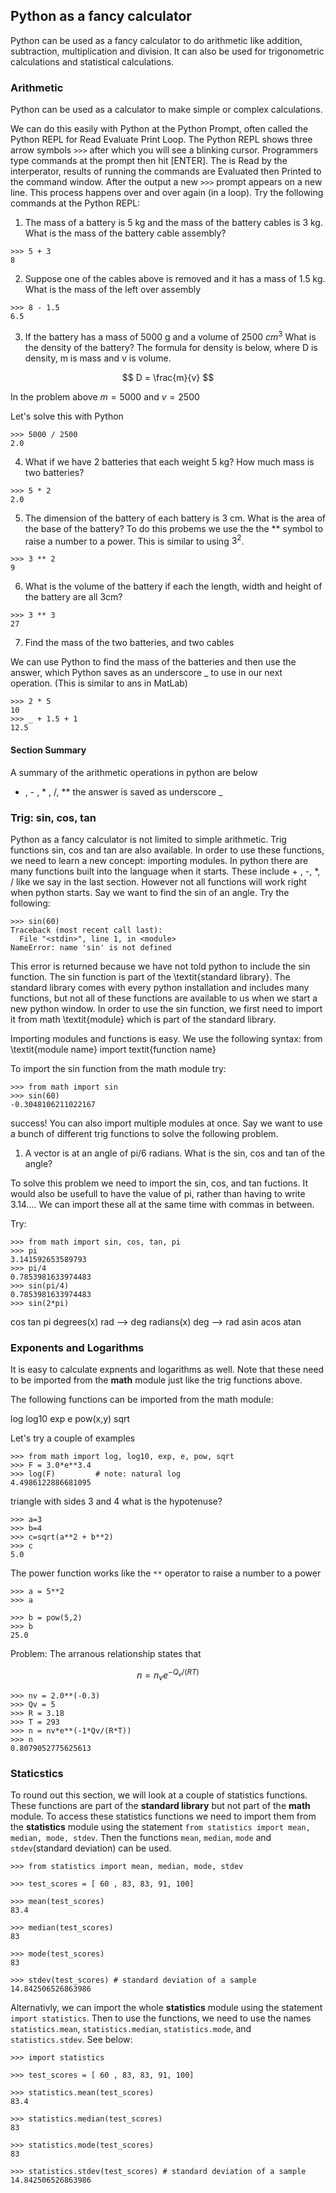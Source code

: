 
## Python as a fancy calculator
Python can be used as a fancy calculator to do arithmetic like addition, subtraction, multiplication and division. It can also be used for trigonometric calculations and statistical calculations.
### Arithmetic

Python can be used as a calculator to make simple or complex calculations. 

We can do this easily with Python at the Python Prompt, often called the Python REPL for Read Evaluate Print Loop. The Python REPL shows three arrow symbols ```>>>``` after which you will see a blinking cursor. Programmers type commands at the prompt then hit [ENTER]. The is Read by the interperator, results of running the commands are Evaluated then Printed to the command window.  After the output a new ```>>>``` prompt appears on a new line. This process happens over and over again (in a loop). Try the following commands at the Python REPL:

1. The mass of a battery is 5 kg and the mass of the battery cables is 3 kg. What is the mass of the battery cable assembly?

```
>>> 5 + 3
8
```

2. Suppose one of the cables above is removed and it has a mass of 1.5 kg. What is the mass of the left over assembly

```
>>> 8 - 1.5
6.5
```



3. If the battery has a mass of 5000 g and a volume of 2500 $cm^3$ What is the density of the battery? The formula for density is below, where D is density, m is mass and v is volume.

$$ D = \frac{m}{v} $$

In the problem above $m = 5000$ and $v=2500$

Let's solve this with Python

```
>>> 5000 / 2500
2.0
```

4. What if we have 2 batteries that each weight 5 kg? How much mass is two batteries?

```
>>> 5 * 2
2.0
```

5. The dimension of the battery of each battery is 3 cm. What is the area of the base of the battery?
To do this probems we use the the ** symbol to raise a number to a power. This is similar to using $3^2$.

```
>>> 3 ** 2
9
```

6. What is the volume of the battery if each the length, width and height of the battery are all 3cm?

```
>>> 3 ** 3
27
```

7. Find the mass of the two batteries, and two cables

We can use Python to find the mass of the batteries and then use the answer, which Python saves as an underscore \_ to use in our next operation. (This is similar to ans in MatLab)

```
>>> 2 * 5 
10
>>> _ + 1.5 + 1
12.5
```
#### Section Summary

A summary of the arithmetic operations in python are below
+ , - , * , /, ** 
the answer is saved as underscore \_
### Trig: sin, cos, tan
Python as a fancy calculator is not limited to simple arithmetic. Trig functions sin, cos and tan are also available. In order to use these functions, we need to learn a new concept: importing modules. 
In python there are many functions built into the language when it starts. These include + , -, *, / like we say in the last section. However not all functions will work right when python starts. Say we want to find the sin of an angle. Try the following:

```
>>> sin(60)
Traceback (most recent call last):
  File "<stdin>", line 1, in <module>
NameError: name 'sin' is not defined
```

This error is returned because we have not told python to include the sin function. The sin function is part of the \textit{standard library}. The standard library comes with every python installation and includes many functions, but not all of these functions are available to us when we start a new python window. In order to use the sin function, we first need to import it from math \textit{module} which is part of the standard library. 

Importing modules and functions is easy. We use the following syntax: from \textit{module name} import textit{function name} 

To import the sin function from the math module try:

```
>>> from math import sin
>>> sin(60)
-0.3048106211022167
```

success! You can also import multiple modules at once. Say we want to use a bunch of different trig functions to solve the following problem.

1. A vector is at an angle of pi/6 radians. What is the sin, cos and tan of the angle?

To solve this problem we need to import the sin, cos, and tan fuctions. It would also be usefull to have the value of pi, rather than having to write 3.14.... We can import these all at the same time with commas in between. 

Try:

```
>>> from math import sin, cos, tan, pi
>>> pi
3.141592653589793
>>> pi/4
0.7853981633974483
>>> sin(pi/4)
0.7853981633974483
>>> sin(2*pi)
```

cos
tan
pi
degrees(x) rad --> deg
radians(x) deg --> rad
asin
acos
atan
### Exponents and Logarithms

It is easy to calculate expnents and logarithms as well. Note that these need to be imported from the **math** module just like the trig functions above. 

The following functions can be imported from the math module:

log
log10
exp
e
pow(x,y)
sqrt

Let's try a couple of examples

```
>>> from math import log, log10, exp, e, pow, sqrt
>>> F = 3.0*e**3.4  
>>> log(F)         # note: natural log
4.4986122886681095
```

triangle with sides 3 and 4 what is the hypotenuse?

```
>>> a=3
>>> b=4
>>> c=sqrt(a**2 + b**2)
>>> c
5.0 
```

The power function works like the ```**``` operator to raise a number to a power

```
>>> a = 5**2
>>> a
```

```
>>> b = pow(5,2)
>>> b
25.0
```

Problem: The arranous relationship states that

$$ n = n_{v}e^{-Q_v/(RT)} $$


```
>>> nv = 2.0**(-0.3)
>>> Qv = 5
>>> R = 3.18
>>> T = 293
>>> n = nv*e**(-1*Qv/(R*T))
>>> n
0.8079052775625613
```
### Staticstics

To round out this section, we will look at a couple of statistics functions. These functions are part of the **standard library** but not part of the **math** module. To access these statistics functions we need to import them from the **statistics** module using the statement ```from statistics import mean, median, mode, stdev```. Then the functions ```mean```, ```median```, ```mode``` and ```stdev```(standard deviation) can be used.  

```
>>> from statistics import mean, median, mode, stdev
    
>>> test_scores = [ 60 , 83, 83, 91, 100]
    
>>> mean(test_scores)
83.4

>>> median(test_scores)
83

>>> mode(test_scores)
83
    
>>> stdev(test_scores) # standard deviation of a sample
14.842506526863986 
```

Alternativly, we can import the whole **statistics** module using the statement ```import statistics```. Then to use the functions, we need to use the names ```statistics.mean```, ```statistics.median```, ```statistics.mode```, and ```statistics.stdev```. See below:

```
>>> import statistics
    
>>> test_scores = [ 60 , 83, 83, 91, 100]
    
>>> statistics.mean(test_scores)
83.4

>>> statistics.median(test_scores)
83

>>> statistics.mode(test_scores)
83
    
>>> statistics.stdev(test_scores) # standard deviation of a sample
14.842506526863986 
```

 

